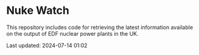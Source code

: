 # Nuke Watch

This repository includes code for retrieving the latest information available on the output of EDF nuclear power plants in the UK.

Last updated: 2024-07-14 01:02